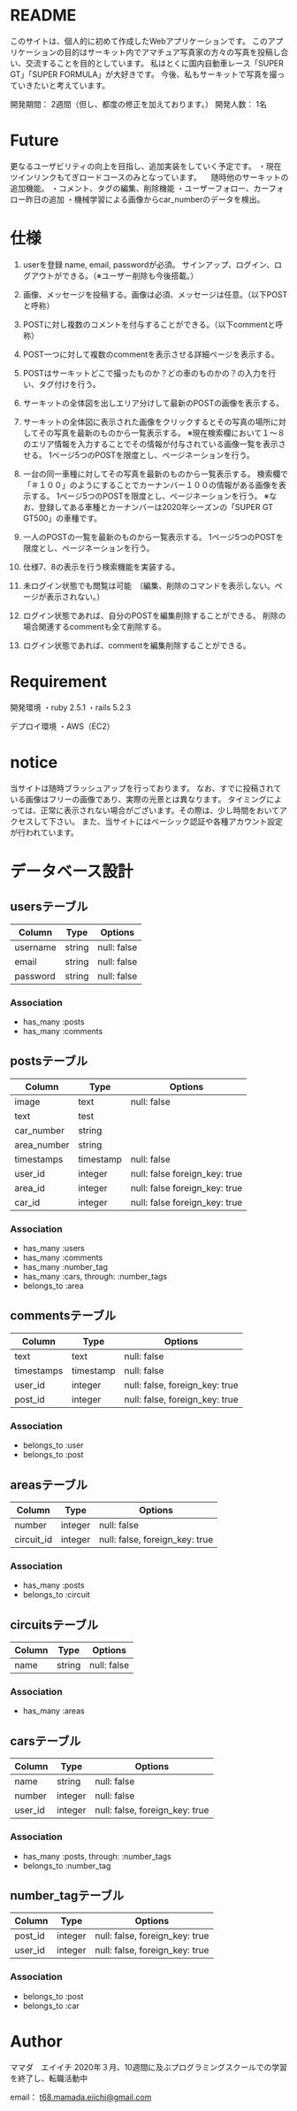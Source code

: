 # README
このサイトは、個人的に初めて作成したWebアプリケーションです。
このアプリケーションの目的はサーキット内でアマチュア写真家の方々の写真を投稿し合い、交流することを目的としています。
私はとくに国内自動車レース「SUPER GT」「SUPER FORMULA」が大好きです。
今後、私もサーキットで写真を撮っていきたいと考えています。

開発期間： 2週間（但し、都度の修正を加えております。）
開発人数： 1名

# Future
更なるユーザビリティの向上を目指し、追加実装をしていく予定です。
・現在ツインリンクもてぎロードコースのみとなっています。
　随時他のサーキットの追加機能。
・コメント、タグの編集、削除機能
・ユーザーフォロー、カーフォロー昨日の追加
・機械学習による画像からcar_numberのデータを検出。

# 仕様  
1. userを登録 name, email, passwordが必須。  サインアップ、ログイン、ログアウトができる。（※ユーザー削除も今後搭載。）
1. 画像、メッセージを投稿する。画像は必須、メッセージは任意。（以下POSTと呼称）
1. POSTに対し複数のコメントを付与することができる。（以下commentと呼称）
1. POST一つに対して複数のcommentを表示させる詳細ページを表示する。
1. POSTはサーキットどこで撮ったものか？どの車のものかの？の入力を行い、タグ付けを行う。
1. サーキットの全体図を出しエリア分けして最新のPOSTの画像を表示する。
1. サーキットの全体図に表示された画像をクリックするとその写真の場所に対してその写真を最新のものから一覧表示する。
   ※現在検索欄において１〜８のエリア情報を入力することでその情報が付与されている画像一覧を表示させる。
   1ページ5つのPOSTを限度とし、ページネーションを行う。
1. 一台の同一車種に対してその写真を最新のものから一覧表示する。
   検索欄で「＃１００」のようにすることでカーナンバー１００の情報がある画像を表示する。
   1ページ5つのPOSTを限度とし、ページネーションを行う。
   ※なお、登録してある車種とカーナンバーは2020年シーズンの「SUPER GT GT500」の車種です。

1. 一人のPOSTの一覧を最新のものから一覧表示する。
   1ページ5つのPOSTを限度とし、ページネーションを行う。
1. 仕様7、8の表示を行う検索機能を実装する。
1. 未ログイン状態でも閲覧は可能　（編集、削除のコマンドを表示しない。ページが表示されない。）
1. ログイン状態であれば、自分のPOSTを編集削除することができる。
   削除の場合関連するcommentも全て削除する。
1. ログイン状態であれば、commentを編集削除することができる。

# Requirement
開発環境
・ruby 2.5.1
・rails 5.2.3

デプロイ環境
・AWS（EC2）

# notice
当サイトは随時ブラッシュアップを行っております。
なお、すでに投稿されている画像はフリーの画像であり、実際の光景とは異なります。
タイミングによっては、正常に表示されない場合がございます。その際は、少し時間をおいてアクセスして下さい。
また、当サイトにはベーシック認証や各種アカウント設定が行われています。


# データベース設計
## usersテーブル
|Column|Type|Options|
|------|----|-------|
|username|string|null: false|
|email|string|null: false|
|password|string|null: false|
### Association
- has_many :posts
- has_many :comments

## postsテーブル
|Column|Type|Options|
|------|----|-------|
|image|text|null: false|
|text|test||
|car_number|string||
|area_number|string||
|timestamps|timestamp|null: false|
|user_id|integer|null: false foreign_key: true|
|area_id|integer|null: false foreign_key: true|
|car_id|integer|null: false foreign_key: true|
### Association
- has_many :users
- has_many :comments
- has_many :number_tag
- has_many :cars, through: :number_tags
- belongs_to :area

## commentsテーブル
|Column|Type|Options|
|------|----|-------|
|text|text|null: false|
|timestamps|timestamp|null: false|
|user_id|integer|null: false, foreign_key: true|
|post_id|integer|null: false, foreign_key: true|

### Association
- belongs_to :user
- belongs_to :post

## areasテーブル
|Column|Type|Options|
|------|----|-------|
|number|integer|null: false|
|circuit_id|integer|null: false, foreign_key: true|
### Association
- has_many :posts
- belongs_to :circuit

## circuitsテーブル
|Column|Type|Options|
|------|----|-------|
|name|string|null: false|
### Association
- has_many :areas

## carsテーブル
|Column|Type|Options|
|------|----|-------|
|name|string|null: false|
|number|integer|null: false|
|user_id|integer|null: false, foreign_key: true|
### Association
- has_many :posts, through: :number_tags
- belongs_to :number_tag

## number_tagテーブル
|Column|Type|Options|
|------|----|-------|
|post_id|integer|null: false, foreign_key: true|
|user_id|integer|null: false, foreign_key: true|
### Association
- belongs_to :post
- belongs_to :car





# Author
ママダ　エイイチ
2020年３月、10週間に及ぶプログラミングスクールでの学習を終了し、転職活動中

email： t68.mamada.eiichi@gmail.com